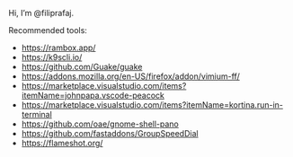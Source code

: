 Hi, I’m @filiprafaj.

Recommended tools:
- https://rambox.app/
- https://k9scli.io/
- https://github.com/Guake/guake
- https://addons.mozilla.org/en-US/firefox/addon/vimium-ff/
- https://marketplace.visualstudio.com/items?itemName=johnpapa.vscode-peacock
- https://marketplace.visualstudio.com/items?itemName=kortina.run-in-terminal
- https://github.com/oae/gnome-shell-pano
- https://github.com/fastaddons/GroupSpeedDial
- https://flameshot.org/
<!-- - 👀 I’m interested in ...
- 🌱 I’m currently learning ...
- 💞️ I’m looking to collaborate on ...
- 📫 How to reach me ...
 -->
<!---
filiprafaj/filiprafaj is a ✨ special ✨ repository because its `README.md` (this file) appears on your GitHub profile.
You can click the Preview link to take a look at your changes.
--->

<!-- ### Become part of an awesome community of talented IT experts all around the world!

👇👇👇 Checkout my YouTube Channel and follow me!

![YouTube Channel Subscribers](https://img.shields.io/youtube/channel/subscribers/UCZNhwA1B5YqiY1nLzmM0ZRg?label=Watch%20me%20on%20YouTube&logo=youtube&logoColor=red&style=flat)
![Twitter Follow](https://img.shields.io/twitter/follow/christian_tdl?color=1DA1F2&logo=twitter&style=flat)
![Discord](https://img.shields.io/discord/702179729767268433?label=Join%20the%20community&logo=discord&style=lat)


## 🛠️ Technologies and Tools
### DevOps & Cloud Technologies
<p>
  <img alt="VSCode" src="https://img.shields.io/badge/-VSCode-007ACC?style=flat&logo=visual-studio-code&logoColor=white" /> 
  <img alt="Python" src="https://img.shields.io/badge/-Python-3776AB?style=flat&logo=python&logoColor=white" /> 
  <img alt="Docker" src="https://img.shields.io/badge/-Docker-2496ED?style=flat&logo=docker&logoColor=white" />
  <img alt="Kubernetes" src="https://img.shields.io/badge/-Kubernetes-326CE5?style=flat&logo=kubernetes&logoColor=white" />
  <img alt="Prometheus" src="https://img.shields.io/badge/-Prometheus-E6522C?style=flat&logo=prometheus&logoColor=white" /> 
  <img alt="Grafana" src="https://img.shields.io/badge/-Grafana-F46800?style=flat&logo=grafana&logoColor=white" />
</p>

### Infrastructure & Network Technologies
<p>

  <img alt="Ubuntu" src="https://img.shields.io/badge/-Ubuntu-E95420?style=flat&logo=ubuntu&logoColor=white" /> 
 
</p>
 -->
